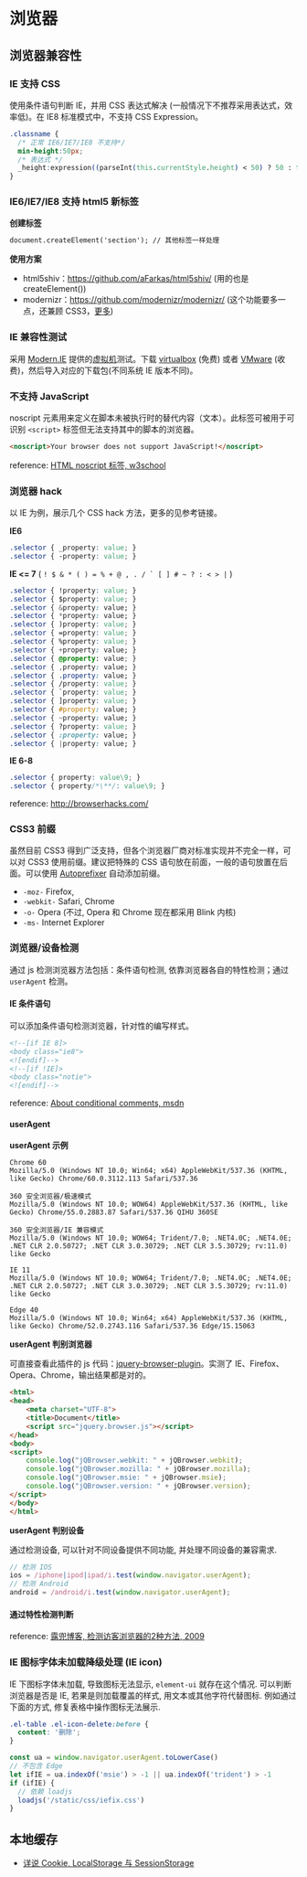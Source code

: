 # 浏览器

## 浏览器兼容性

### IE 支持 CSS

使用条件语句判断 IE，并用 CSS 表达式解决 (一般情况下不推荐采用表达式，效率低)。在 IE8 标准模式中，不支持 CSS Expression。

```css
.classname {
  /* 正常 IE6/IE7/IE8 不支持*/
  min-height:50px;
  /* 表达式 */
  _height:expression((parseInt(this.currentStyle.height) < 50) ? 50 : this.clientHeight)
}
```

### IE6/IE7/IE8 支持 html5 新标签

**创建标签**

```html
document.createElement('section'); // 其他标签一样处理
```

**使用方案**

- html5shiv：<https://github.com/aFarkas/html5shiv/> (用的也是 createElement())
- modernizr：<https://github.com/modernizr/modernizr/> (这个功能要多一点，还兼顾 CSS3，[更多](http://www.osmn00.com/translation/221.html))

### IE 兼容性测试

采用 [Modern.IE](https://dev.modern.ie/) 提供的[虚拟机](https://dev.modern.ie/tools/vms/windows/)测试。下载 [virtualbox](https://www.virtualbox.org/) (免费) 或者 [VMware](http://www.vmware.com/) (收费)，然后导入对应的下载包(不同系统 IE 版本不同)。

### 不支持 JavaScript

noscript 元素用来定义在脚本未被执行时的替代内容（文本）。此标签可被用于可识别 `<script>` 标签但无法支持其中的脚本的浏览器。

```html
<noscript>Your browser does not support JavaScript!</noscript>
```

reference: [HTML noscript 标签, w3school](http://www.w3school.com.cn/tags/tag_noscript.asp)

### 浏览器 hack

以 IE 为例，展示几个 CSS hack 方法，更多的见参考链接。

**IE6**

```css
.selector { _property: value; }
.selector { -property: value; }
```

**IE <= 7** ( ``! $ & * ( ) = % + @ , . / ` [ ] # ~ ? : < > |`` )

```css
.selector { !property: value; }
.selector { $property: value; }
.selector { &property: value; }
.selector { *property: value; }
.selector { )property: value; }
.selector { =property: value; }
.selector { %property: value; }
.selector { +property: value; }
.selector { @property: value; }
.selector { ,property: value; }
.selector { .property: value; }
.selector { /property: value; }
.selector { `property: value; }
.selector { ]property: value; }
.selector { #property: value; }
.selector { ~property: value; }
.selector { ?property: value; }
.selector { :property: value; }
.selector { |property: value; }
```

**IE 6-8**

```css
.selector { property: value\9; }
.selector { property/*\**/: value\9; }
```

reference: <http://browserhacks.com/>

### CSS3 前缀

虽然目前 CSS3 得到广泛支持，但各个浏览器厂商对标准实现并不完全一样，可以对 CSS3 使用前缀。建议把特殊的 CSS 语句放在前面，一般的语句放置在后面。可以使用 [Autoprefixer](https://github.com/search?utf8=%E2%9C%93&q=Autoprefixer) 自动添加前缀。

- `-moz-` Firefox,
- `-webkit-` Safari, Chrome
- `-o-` Opera (不过, Opera 和 Chrome 现在都采用 Blink 内核)
- `-ms-` Internet Explorer

### 浏览器/设备检测

通过 js 检测浏览器方法包括：条件语句检测, 依靠浏览器各自的特性检测；通过 `userAgent` 检测。

#### IE 条件语句

可以添加条件语句检测浏览器，针对性的编写样式。

```html
<!--[if IE 8]>
<body class="ie8">
<![endif]-->
<!--[if !IE]>
<body class="notie">
<![endif]-->
```

reference: [About conditional comments, msdn](https://msdn.microsoft.com/en-us/library/ms537512(v=vs.85).aspx)

#### userAgent

**userAgent 示例**

```
Chrome 60
Mozilla/5.0 (Windows NT 10.0; Win64; x64) AppleWebKit/537.36 (KHTML, like Gecko) Chrome/60.0.3112.113 Safari/537.36

360 安全浏览器/极速模式
Mozilla/5.0 (Windows NT 10.0; WOW64) AppleWebKit/537.36 (KHTML, like Gecko) Chrome/55.0.2883.87 Safari/537.36 QIHU 360SE

360 安全浏览器/IE 兼容模式
Mozilla/5.0 (Windows NT 10.0; WOW64; Trident/7.0; .NET4.0C; .NET4.0E; .NET CLR 2.0.50727; .NET CLR 3.0.30729; .NET CLR 3.5.30729; rv:11.0) like Gecko

IE 11
Mozilla/5.0 (Windows NT 10.0; WOW64; Trident/7.0; .NET4.0C; .NET4.0E; .NET CLR 2.0.50727; .NET CLR 3.0.30729; .NET CLR 3.5.30729; rv:11.0) like Gecko

Edge 40
Mozilla/5.0 (Windows NT 10.0; Win64; x64) AppleWebKit/537.36 (KHTML, like Gecko) Chrome/52.0.2743.116 Safari/537.36 Edge/15.15063
```

**userAgent 判别浏览器**

可直接查看此插件的 js 代码：[jquery-browser-plugin](https://github.com/gabceb/jquery-browser-plugin)。实测了 IE、Firefox、Opera、Chrome，输出结果都是对的。

```html
<html>
<head>
    <meta charset="UTF-8">
    <title>Document</title>
    <script src="jquery.browser.js"></script>
</head>
<body>
<script>
    console.log("jQBrowser.webkit: " + jQBrowser.webkit);
    console.log("jQBrowser.mozilla: " + jQBrowser.mozilla);
    console.log("jQBrowser.msie: " + jQBrowser.msie);
    console.log("jQBrowser.version: " + jQBrowser.version);
</script>
</body>
</html>
```

**userAgent 判别设备**

通过检测设备, 可以针对不同设备提供不同功能, 并处理不同设备的兼容需求.

```javascript
// 检测 IOS
ios = /iphone|ipod|ipad/i.test(window.navigator.userAgent);
// 检测 Android
android = /android/i.test(window.navigator.userAgent);
```

#### 通过特性检测判断

reference: [露兜博客, 检测访客浏览器的2种方法, 2009](http://www.ludou.org/2-way-to-detect-browser.html)

### IE 图标字体未加载降级处理 (IE icon)

IE 下图标字体未加载, 导致图标无法显示, `element-ui` 就存在这个情况. 可以判断浏览器是否是 IE, 若果是则加载覆盖的样式, 用文本或其他字符代替图标. 例如通过下面的方式, 修复表格中操作图标无法展示.

```css
.el-table .el-icon-delete:before {
  content: '删除';
}
```

```javascript
const ua = window.navigator.userAgent.toLowerCase()
// 不包含 Edge
let ifIE = ua.indexOf('msie') > -1 || ua.indexOf('trident') > -1
if (ifIE) {
  // 依赖 loadjs
  loadjs('/static/css/iefix.css')
}
```

## 本地缓存

- [详说 Cookie, LocalStorage 与 SessionStorage](http://jerryzou.com/posts/cookie-and-web-storage/)
